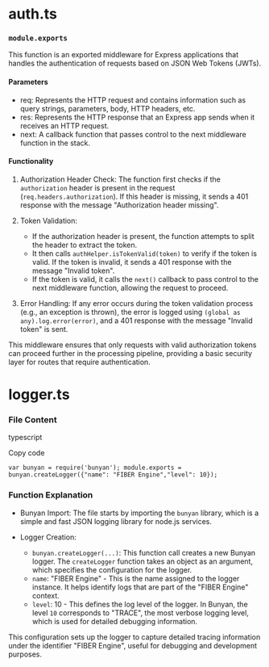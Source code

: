 # auth.ts

### `module.exports`

This function is an exported middleware for Express applications that handles the authentication of requests based on JSON Web Tokens (JWTs).

#### Parameters

- req: Represents the HTTP request and contains information such as query strings, parameters, body, HTTP headers, etc.
- res: Represents the HTTP response that an Express app sends when it receives an HTTP request.
- next: A callback function that passes control to the next middleware function in the stack.

#### Functionality

1.  Authorization Header Check: The function first checks if the `authorization` header is present in the request (`req.headers.authorization`). If this header is missing, it sends a 401 response with the message "Authorization header missing".

2.  Token Validation:

    - If the authorization header is present, the function attempts to split the header to extract the token.
    - It then calls `authHelper.isTokenValid(token)` to verify if the token is valid. If the token is invalid, it sends a 401 response with the message "Invalid token".
    - If the token is valid, it calls the `next()` callback to pass control to the next middleware function, allowing the request to proceed.

3.  Error Handling: If any error occurs during the token validation process (e.g., an exception is thrown), the error is logged using `(global as any).log.error(error)`, and a 401 response with the message "Invalid token" is sent.

This middleware ensures that only requests with valid authorization tokens can proceed further in the processing pipeline, providing a basic security layer for routes that require authentication.

# logger.ts

### File Content

typescript

Copy code

`var bunyan = require('bunyan');
module.exports = bunyan.createLogger({"name": "FIBER Engine","level": 10});`

### Function Explanation

- Bunyan Import: The file starts by importing the `bunyan` library, which is a simple and fast JSON logging library for node.js services.

- Logger Creation:

  - `bunyan.createLogger(...)`: This function call creates a new Bunyan logger. The `createLogger` function takes an object as an argument, which specifies the configuration for the logger.
  - `name`: "FIBER Engine" - This is the name assigned to the logger instance. It helps identify logs that are part of the "FIBER Engine" context.
  - `level`: 10 - This defines the log level of the logger. In Bunyan, the level `10` corresponds to "TRACE", the most verbose logging level, which is used for detailed debugging information.

This configuration sets up the logger to capture detailed tracing information under the identifier "FIBER Engine", useful for debugging and development purposes.
